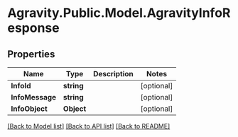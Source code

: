 # Agravity.Public.Model.AgravityInfoResponse

## Properties

Name | Type | Description | Notes
------------ | ------------- | ------------- | -------------
**InfoId** | **string** |  | [optional] 
**InfoMessage** | **string** |  | [optional] 
**InfoObject** | **Object** |  | [optional] 

[[Back to Model list]](../README.md#documentation-for-models) [[Back to API list]](../README.md#documentation-for-api-endpoints) [[Back to README]](../README.md)

